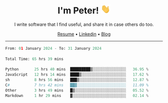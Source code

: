 <h1 align="center">I'm Peter! <img src="https://raw.githubusercontent.com/peterrauscher/peterrauscher/master/wave.gif" width="30px" height="30px" /></h1>
<p align="center">I write software that I find useful, and share it in case others do too.</p>
<p align="center">
  <a href="https://peterrauscher.github.io/peterrauscher/resume.pdf">Resume</a> •
  <a href="https://www.linkedin.com/in/peter-rauscher">Linkedin</a> •
  <a href="https://peterrauscher.com">Blog</a>
</p>
<hr/>
<!--START_SECTION:waka-->

```python
From: 01 January 2024 - To: 31 January 2024

Total Time: 65 hrs 39 mins

Python       25 hrs 40 mins  █████████▒░░░░░░░░░░░░░░░   36.95 %
JavaScript   12 hrs 14 mins  ████▒░░░░░░░░░░░░░░░░░░░░   17.62 %
sh           8 hrs 56 mins   ███▒░░░░░░░░░░░░░░░░░░░░░   12.87 %
C#           7 hrs 42 mins   ██▓░░░░░░░░░░░░░░░░░░░░░░   11.09 %
Other        3 hrs 49 mins   █▒░░░░░░░░░░░░░░░░░░░░░░░   05.52 %
Markdown     1 hr 29 mins    ▓░░░░░░░░░░░░░░░░░░░░░░░░   02.14 %
```

<!--END_SECTION:waka-->
